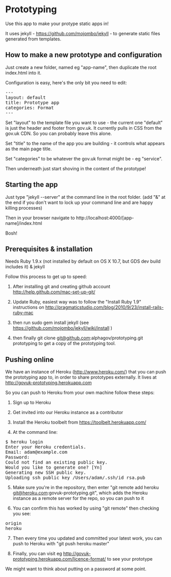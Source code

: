 Prototyping
===========

Use this app to make your protype static apps in!

It uses jekyll - https://github.com/mojombo/jekyll - to generate static files generated from templates.

## How to make a new prototype and configuration

Just create a new folder, named eg "app-name", then duplicate the root index.html into it.

Configuration is easy, here's the only bit you need to edit:

<pre>
---
layout: default
title: Prototype app
categories: Format
---
</pre>

Set "layout" to the template file you want to use - the current one "default" is just the header and footer from gov.uk. It currently pulls in CSS from the gov.uk CDN. So you can probably leave this alone.

Set "title" to the name of the app you are building - it controls what appears as the main page title.

Set "categories" to be whatever the gov.uk format might be - eg "service".

Then underneath just start shoving in the content of the prototype!

## Starting the app

Just type "jekyll --server" at the command line in the root folder.
(add "&" at the end if you don't want to lock up your command line and are happy killing processes)

Then in your browser navigate to http://localhost:4000/[app-name]/index.html

Bosh!

## Prerequisites & installation

Needs Ruby 1.9.x (not installed by default on OS X 10.7, but GDS dev build includes it)
& jekyll

Follow this process to get up to speed:

1. After installing git and creating github account
http://help.github.com/mac-set-up-git/

2. Update Ruby, easiest way was to follow the "Install Ruby 1.9" instructions on
http://pragmaticstudio.com/blog/2010/9/23/install-rails-ruby-mac

3. then run
sudo gem install jekyll
(see https://github.com/mojombo/jekyll/wiki/install )

4. then finally
git clone git@github.com:alphagov/prototyping.git prototyping
to get a copy of the prototyping tool.

## Pushing online

We have an instance of Heroku (http://www.heroku.com/) that you can push the prototyping app to, in order to share prototypes externally. It lives at http://govuk-prototyping.herokuapp.com

So you can push to Heroku from your own machine follow these steps:

1. Sign up to Heroku

2. Get invited into our Heroku instance as a contributor

3. Install the Heroku toolbelt from https://toolbelt.herokuapp.com/

4. At the command line:

<pre>
$ heroku login
Enter your Heroku credentials.
Email: adam@example.com
Password: 
Could not find an existing public key.
Would you like to generate one? [Yn] 
Generating new SSH public key.
Uploading ssh public key /Users/adam/.ssh/id_rsa.pub
</pre>

5. Make sure you're in the repository, then enter "git remote add heroku git@heroku.com:govuk-prototyping.git", which adds the Heroku instance as a remote server for the repo, so you can push to it

6. You can confirm this has worked by using "git remote" then checking you see:

<pre>
origin
heroku
</pre>

7. Then every time you updated and committed your latest work, you can push to Heroku with "git push heroku master"

8. Finally, you can visit eg http://govuk-prototyping.herokuapp.com/licence-format/ to see your prototype

We might want to think about putting on a password at some point.